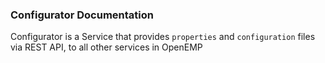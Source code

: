 ### Configurator Documentation

Configurator is a Service that provides `properties` and `configuration` files via REST API, to all other services in OpenEMP
